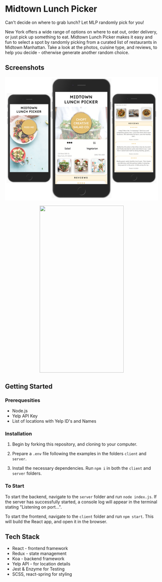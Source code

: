 # Midtown Lunch Picker

Can't decide on where to grab lunch? Let MLP randomly pick for you!

New York offers a wide range of options on where to eat out, order delivery, or just pick up something to eat. Midtown Lunch Picker makes it easy and fun to select a spot by randomly picking from a curated list of restaurants in Midtown Manhattan. Take a look at the photos, cuisine type, and reviews, to help you decide - otherwise generate another random choice.


## Screenshots
<p align="center">
    <img src="demo/allscreens.png" width="775px" />
</p>

<p align="center">
    <img src="https://gph.is/g/ZWMqDv6" width="277px" height="550px" />
</p>


## Getting Started

### Prerequesities
* Node.js
* Yelp API Key
* List of locations with Yelp ID's and Names

### Installation

1. Begin by forking this repository, and cloning to your computer. 

2. Prepare a `.env` file following the examples in the folders `client` and `server`. 

3. Install the necessary dependencies.
Run `npm i` in both the `client` and `server` folders.


### To Start

To start the backend, navigate to the `server` folder and run `node index.js`. If the server has successfully started, a console log will appear in the terminal stating "Listening on port...".

To start the frontend, navigate to the `client` folder and run `npm start`. This will build the React app, and open it in the browser.



## Tech Stack

* React - frontend framework
* Redux - state management
* Koa - backend framework
* Yelp API - for location details
* Jest & Enzyme for Testing
* SCSS, react-spring for styling
